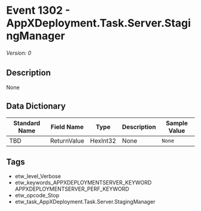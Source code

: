 # Event 1302 - AppXDeployment.Task.Server.StagingManager
###### Version: 0

## Description
None

## Data Dictionary
|Standard Name|Field Name|Type|Description|Sample Value|
|---|---|---|---|---|
|TBD|ReturnValue|HexInt32|None|`None`|

## Tags
* etw_level_Verbose
* etw_keywords_APPXDEPLOYMENTSERVER_KEYWORD APPXDEPLOYMENTSERVER_PERF_KEYWORD
* etw_opcode_Stop
* etw_task_AppXDeployment.Task.Server.StagingManager
